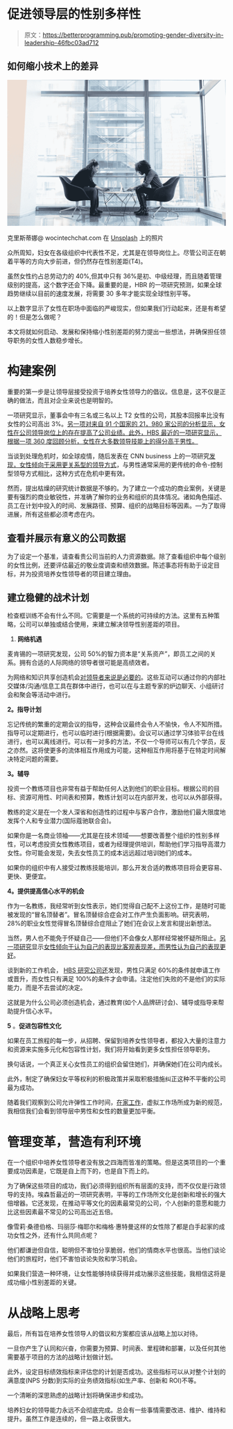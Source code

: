 # 促进领导层的性别多样性

> 原文：<https://betterprogramming.pub/promoting-gender-diversity-in-leadership-46fbc03ad712>

## 如何缩小技术上的差异

![](img/2b35a59e4e3798b3dafa43159ff25a26.png)

克里斯蒂娜@ wocintechchat.com 在 [Unsplash](https://unsplash.com?utm_source=medium&utm_medium=referral) 上的照片

众所周知，妇女在各级组织中代表性不足，尤其是在领导岗位上。尽管公司正在朝着平等的方向大步前进，但仍然存在性别差距(T4)。

虽然女性约占总劳动力的 40%,但其中只有 36%是初、中级经理，而且随着管理级别的提高，这个数字还会下降。最重要的是，HBR 的一项研究预测，如果全球趋势继续以目前的速度发展，将需要 30 多年才能实现全球性别平等。

以上数字显示了女性在职场中面临的严峻现实，但如果我们行动起来，还是有希望的！但是怎么做呢？

本文将就如何启动、发展和保持缩小性别差距的努力提出一些想法，并确保担任领导职务的女性人数稳步增长。

# **构建案例**

重要的第一步是让领导层接受投资于培养女性领导力的倡议。信息是，这不仅是正确的做法，而且对企业来说也是明智的。

一项研究显示，董事会中有三名或三名以上 T2 女性的公司，其股本回报率比没有女性的公司高出 3%。[另一项对来自 91 个国家的 21，980 家公司的分析显示，女性在公司领导岗位上的存在提高了公司业绩。此外，HBS 最近的一项研究显示，根据一项 360 度回顾分析，女性在大多数领导技能上的得分高于男性。](https://www.piie.com/publications/working-papers/gender-diversity-profitable-evidence-global-survey)

当谈到处理危机时，如全球疫情，随后发表在 CNN business 上的一项研究[发现，女性倾向于采用更](http://v)[关系型的领导方式](https://www.mckinsey.com/~/media/McKinsey/Business%20Functions/Organization/Our%20Insights/Women%20matter/Women_matter_dec2009_english.ashx)，与男性通常采用的更传统的命令-控制型领导方式相比，这种方式在危机中更有效。

然而，提出枯燥的研究统计数据是不够的。为了建立一个成功的商业案例，关键是要有强烈的商业敏锐性，并准确了解你的业务和组织的具体情况。诸如角色描述、员工在计划中投入的时间、发展路径、预算、组织的战略目标等因素。—为了取得进展，所有这些都必须考虑在内。

## **查看并展示有意义的公司数据**

为了设定一个基准，请查看贵公司当前的人力资源数据。除了查看组织中每个级别的女性比例，还要评估最近的敬业度调查和绩效数据。陈述事态将有助于设定目标，并为投资培养女性领导者的项目建立理由。

## **建立稳健的战术计划**

检查框训练不会有什么不同。它需要是一个系统的可持续的方法。这里有五种策略，公司可以单独或结合使用，来建立解决领导性别差距的项目。

1.  **网络机遇**

麦肯锡的一项研究发现，公司 50%的智力资本是“关系资产”，即员工之间的关系。拥有合适的人际网络的领导者很可能是高绩效者。

为网络和知识共享创造机会[对领导者来说是必要的](https://www.ccl.org/articles/leading-effectively-articles/networks-and-leadership-are-you-connected/)。这些互动可以通过你的内部社交媒体/沟通/信息工具在群体中进行，也可以在与主题专家的炉边聊天、小组研讨会和聚会等活动中进行。

**2。指导计划**

忘记传统的繁重的定期会议的指导，这种会议最终会令人不愉快，令人不知所措。指导可以定期进行，也可以临时进行(根据需要)。会议可以通过学习体验平台在线进行，也可以离线进行。可以有一对多的方法，不仅一个导师可以有几个学员，反之亦然。这将使更多的流体相互作用成为可能，这种相互作用将基于在特定时间解决特定问题的需要。

**3。辅导**

投资一个教练项目也非常有益于帮助任何人达到他们的职业目标。根据公司的目标、资源可用性、时间表和预算，教练计划可以在内部开发，也可以从外部获得。

教练的定义是在一个发人深省和创造性的过程中与客户合作，激励他们最大限度地发挥个人和专业潜力(国际蔻驰联合会)。

如果你是一名商业领袖——尤其是在技术领域——想要改善整个组织的性别多样性，可以考虑投资女性教练项目，或者为经理提供培训，帮助他们学习指导高潜力女性。你可能会发现，失去女性员工的成本远远超过培训她们的成本。

如果你的组织中有人接受过教练技能培训，那么开发合适的教练项目将会更容易、更快、更便宜。

**4。提供提高信心水平的机会**

作为一名教练，我经常听到女性表示，她们觉得自己配不上这份工作，是随时可能被发现的“冒名顶替者”。冒名顶替综合症会对工作产生负面影响。研究表明，28%的职业女性觉得冒名顶替综合症阻止了她们在会议上发言和提出新想法。

当然，男人也不能免于怀疑自己——但他们不会像女人那样经常被怀疑所阻止。[另一项研究](https://www.washingtonpost.com/blogs/post-leadership/post/yet-another-explanation-for-why-fewer-women-make-it-to-the-top/2011/04/01/gIQA2IIP9N_blog.html?noredirect=on&utm_term=.41cc21a45471)显示[女性倾向于认为自己的表现比客观表现差，而男性认为自己的表现更好](https://www.washingtonpost.com/blogs/post-leadership/post/yet-another-explanation-for-why-fewer-women-make-it-to-the-top/2011/04/01/gIQA2IIP9N_blog.html?noredirect=on&utm_term=.41cc21a45471)。

谈到新的工作机会， [HBS 研究公司还](https://hbr.org/2014/08/why-women-dont-apply-for-jobs-unless-theyre-100-qualified)发现，男性只满足 60%的条件就申请工作或晋升，而女性只有满足 100%的条件才会申请。注定他们失败的不是他们的实际能力，而是不去尝试的决定。

这就是为什么公司必须创造机会，通过教育(如个人品牌研讨会)、辅导或指导来帮助提升信心水平。

**5** 。**促进包容性文化**

如果在员工旅程的每一步，从招聘、保留到培养女性领导者，都投入大量的注意力和资源来实施多元化和包容性计划，我们将开始看到更多女性担任领导职务。

换句话说，一个真正关心女性员工的组织会留住她们，并确保她们在公司内成长。

此外，制定了确保妇女平等权利的积极政策并采取积极措施纠正这种不平衡的公司最为成功。

随着我们观察到公司允许弹性工作时间，[在家工作](https://www.thebalancecareers.com/what-is-telecommuting-2062113)，虚拟工作场所成为新的规范，我相信我们会看到领导层中男性和女性的数量更加平衡。

# **管理变革，营造有利环境**

在一个组织中培养女性领导者没有放之四海而皆准的策略。但是这类项目的一个重要成功因素是，它既是自上而下的，也是自下而上的。

为了确保这些项目的成功，我们必须得到组织所有层面的支持，而不仅仅是行政领导的支持。埃森哲最近的一项研究表明，平等的工作场所文化是创新和增长的强大倍增器。它还发现，在推动平等文化的因素最常见的公司，个人创新的意愿和能力比这些因素最不常见的公司高出近五倍。

像雪莉·桑德伯格、玛丽莎·梅耶尔和梅格·惠特曼这样的女性除了都是白手起家的成功女性之外，还有什么共同点呢？

他们都谦逊但自信，聪明但不害怕分享脆弱，他们的情商水平也很高。当他们谈论他们的旅程时，他们不害怕谈论失败和学习机会。

如果我们营造一种环境，让女性能够持续获得并成功展示这些技能，我相信这将是成功缩小性别差距的关键。

# **从战略上思考**

最后，所有旨在培养女性领导人的倡议和方案都应该从战略上加以对待。

一旦你产生了认同和兴奋，你需要为预算、时间表、里程碑和部署，以及任何其他需要基于项目的方法的战略计划做计划。

此外，设定目标绩效指标来评估您的计划是否成功。这些指标可以从对整个计划的满意度(NPS 分数)到实际的业务绩效指标(如生产率、创新和 ROI)不等。

一个清晰的深思熟虑的战略计划将确保进步和成功。

培养妇女的领导能力永远不会彻底完成。总会有一些事情需要改进、维护、维持和提升。虽然工作是连续的，但一路上收获很大。